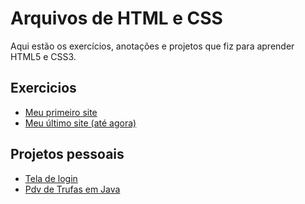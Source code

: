 # Arquivos de HTML e CSS

Aqui estão os exercícios, anotações e projetos que fiz para aprender HTML5 e CSS3.

## Exercicios

- <a href="exercicios/2-adicionar_imagens/index.html" target="_blank">Meu primeiro site</a>
- <a href="desafios/8-SITE_COMPLETO/index.html" target="_blank">Meu último site (até agora)</a>

## Projetos pessoais

- <a href="https://m4rcusml.github.io/tela-de-login/index.html" target="_blank">Tela de login</a>
- <a href="https://github.com/m4rcusml/Trufaria" target="_blank">Pdv de Trufas em Java</a>
